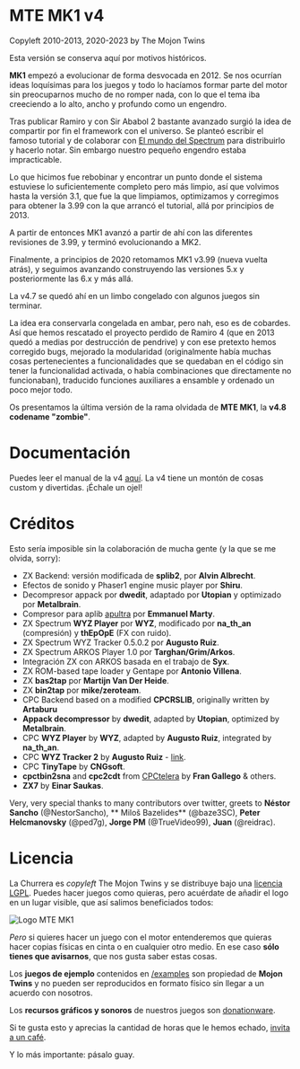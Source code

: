 MTE MK1 v4
==========

Copyleft 2010-2013, 2020-2023 by The Mojon Twins

Esta versión se conserva aquí por motivos históricos.

**MK1** empezó a evolucionar de forma desvocada en 2012. Se nos ocurrían ideas loquísimas para los juegos y todo lo hacíamos formar parte del motor sin preocuparnos mucho de no romper nada, con lo que el tema iba creeciendo a lo alto, ancho y profundo como un engendro.

Tras publicar Ramiro y con Sir Ababol 2 bastante avanzado surgió la idea de compartir por fin el framework con el universo. Se planteó escribir el famoso tutorial y de colaborar con [El mundo del Spectrum](http://www.elmundodelspectrum.com/) para distribuirlo y hacerlo notar. Sin embargo nuestro pequeño engendro estaba impracticable.

Lo que hicimos fue rebobinar y encontrar un punto donde el sistema estuviese lo suficientemente completo pero más limpio, así que volvimos hasta la versión 3.1, que fue la que limpiamos, optimizamos y corregimos para obtener la 3.99 con la que arrancó el tutorial, allá por principios de 2013.

A partir de entonces MK1 avanzó a partir de ahí con las diferentes revisiones de 3.99, y terminó evolucionando a MK2.

Finalmente, a principios de 2020 retomamos MK1 v3.99 (nueva vuelta atrás), y seguimos avanzando construyendo las versiones 5.x y posteriormente las 6.x y más allá.

La v4.7 se quedó ahí en un limbo congelado con algunos juegos sin terminar. 

La idea era conservarla congelada en ambar, pero nah, eso es de cobardes. Así que hemos rescatado el proyecto perdido de Ramiro 4 (que en 2013 quedó a medias por destrucción de pendrive) y con ese pretexto hemos corregido bugs, mejorado la modularidad (originalmente había muchas cosas pertenecientes a funcionalidades que se quedaban en el código sin tener la funcionalidad activada, o había combinaciones que directamente no funcionaban), traducido funciones auxiliares a ensamble y ordenado un poco mejor todo.

Os presentamos la última versión de la rama olvidada de **MTE MK1**, la **v4.8 codename "zombie"**.

# Documentación

Puedes leer el manual de la v4 [aquí](https://github.com/mojontwins/MK1/blob/churrera_4/docs/manual.md). La v4 tiene un montón de cosas custom y divertidas. ¡Échale un ojel!

# Créditos

Esto sería imposible sin la colaboración de mucha gente (y la que se me olvida, sorry):

* ZX Backend: versión modificada de **splib2**, por **Alvin Albrecht**.
* Efectos de sonido y Phaser1 engine music player por **Shiru**.
* Decompresor appack por **dwedit**, adaptado por **Utopian** y optimizado por **Metalbrain**.
* Compresor para aplib [apultra](https://github.com/emmanuel-marty/apultra) por **Emmanuel Marty**.
* ZX Spectrum **WYZ Player** por **WYZ**, modificado por **na_th_an** (compresión) y **thEpOpE** (FX con ruido).
* ZX Spectrum WYZ Tracker 0.5.0.2 por **Augusto Ruiz**.
* ZX Spectrum ARKOS Player 1.0 por **Targhan/Grim/Arkos**.
* Integración ZX con ARKOS basada en el trabajo de **Syx**.
* ZX ROM-based tape loader y Gentape por **Antonio Villena**.
* ZX **bas2tap** por **Martijn Van Der Heide**.
* ZX **bin2tap** por **mike/zeroteam**.
* CPC Backend based on a modified **CPCRSLIB**, originally written by **Artaburu**
* **Appack decompressor** by **dwedit**, adapted by **Utopian**, optimized by **Metalbrain**.
* CPC **WYZ Player** by **WYZ**, adapted by **Augusto Ruiz**, integrated by **na_th_an**.
* CPC **WYZ Tracker 2** by **Augusto Ruiz** - [link](https://github.com/AugustoRuiz/WYZTracker).
* CPC **TinyTape** by **CNGsoft**.
* **cpctbin2sna** and **cpc2cdt** from [CPCtelera](http://lronaldo.github.io/cpctelera/) by **Fran Gallego** & others.
* **ZX7** by **Einar Saukas**.

Very, very special thanks to many contributors over twitter, greets to **Néstor Sancho** (@NestorSancho), **
Miloš Bazelides** (@baze3SC), **Peter Helcmanovsky** (@ped7g), **Jorge PM** (@TrueVideo99), 
**Juan** (@reidrac).

# Licencia

La Churrera es _copyleft_ The Mojon Twins y se distribuye bajo una [licencia LGPL](./LICENSE). Puedes hacer juegos como quieras, pero acuérdate de añadir el logo en un lugar visible, que así salimos beneficiados todos:

![Logo MTE MK1](https://github.com/mojontwins/MK1/blob/master/logo.png)

*Pero* si quieres hacer un juego con el motor entenderemos que quieras hacer copias físicas en cinta o en cualquier otro medio. En ese caso **sólo tienes que avisarnos**, que nos gusta saber estas cosas.

Los **juegos de ejemplo** contenidos en [/examples](./examples) son propiedad de **Mojon Twins** y no pueden ser reproducidos en formato físico sin llegar a un acuerdo con nosotros.

Los **recursos gráficos y sonoros** de nuestros juegos son [donationware](https://en.wikipedia.org/wiki/Donationware).

Si te gusta esto y aprecias la cantidad de horas que le hemos echado, [invita a un café](https://ko-fi.com/I2I0JUJ9).

Y lo más importante: pásalo guay.

